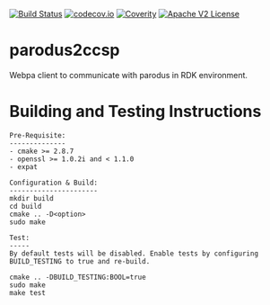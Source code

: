 [![Build Status](https://travis-ci.org/Comcast/parodus2ccsp.svg?branch=master)](https://travis-ci.org/Comcast/parodus2ccsp)
[![codecov.io](http://codecov.io/github/Comcast/parodus2ccsp/coverage.svg?branch=master)](http://codecov.io/github/Comcast/parodus2ccsp?branch=master)
[![Coverity](https://img.shields.io/coverity/scan/parodus2ccsp.svg)](https://scan.coverity.com/projects/comcast-parodus2ccsp)
[![Apache V2 License](http://img.shields.io/badge/license-Apache%20V2-blue.svg)](https://github.com/Comcast/parodus2ccsp/blob/master/LICENSE)

# parodus2ccsp

Webpa client to communicate with parodus in RDK environment.

# Building and Testing Instructions

```
Pre-Requisite:
--------------
- cmake >= 2.8.7
- openssl >= 1.0.2i and < 1.1.0
- expat

Configuration & Build:
----------------------
mkdir build
cd build
cmake .. -D<option>
sudo make

Test:
-----
By default tests will be disabled. Enable tests by configuring BUILD_TESTING to true and re-build.

cmake .. -DBUILD_TESTING:BOOL=true
sudo make
make test
```
